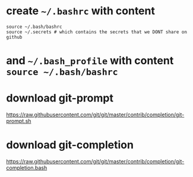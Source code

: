 
# create `~/.bashrc` with content 
```
source ~/.bash/bashrc
source ~/.secrets # which contains the secrets that we DONT share on github
```

# and `~/.bash_profile` with content `source ~/.bash/bashrc`

# download git-prompt
https://raw.githubusercontent.com/git/git/master/contrib/completion/git-prompt.sh

# download git-completion
https://raw.githubusercontent.com/git/git/master/contrib/completion/git-completion.bash

